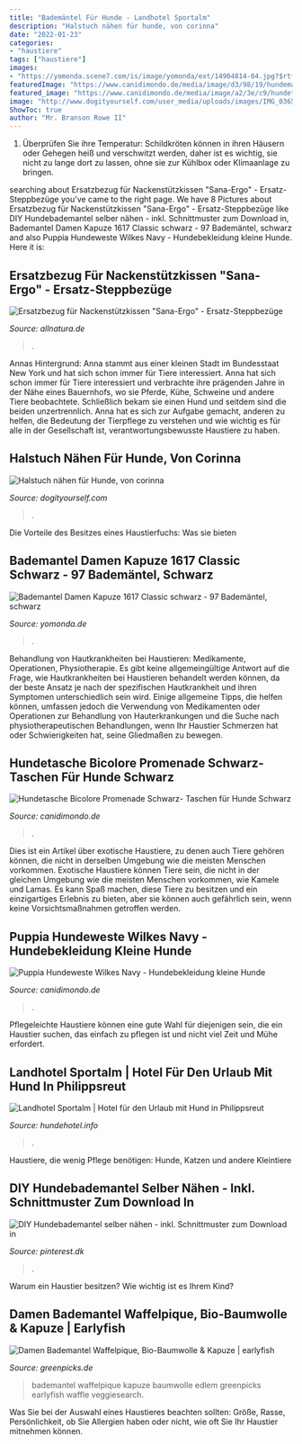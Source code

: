 ```yaml
---
title: "Bademäntel Für Hunde - Landhotel Sportalm"
description: "Halstuch nähen für hunde, von corinna"
date: "2022-01-23"
categories:
- "haustiere"
tags: ["haustiere"]
images:
- "https://yomonda.scene7.com/is/image/yomonda/ext/14904814-04.jpg?$rtf_yom_prod-main-zoom_xl$"
featuredImage: "https://www.canidimondo.de/media/image/d3/98/19/hundemantel-wilkes-detail-n.jpg"
featured_image: "https://www.canidimondo.de/media/image/a2/3e/c9/hundetasche-bicoloure-black.jpg"
image: "http://www.dogityourself.com/user_media/uploads/images/IMG_0365.JPG"
ShowToc: true
author: "Mr. Branson Rowe II"
---
```



1) Überprüfen Sie ihre Temperatur: Schildkröten können in ihren Häusern oder Gehegen heiß und verschwitzt werden, daher ist es wichtig, sie nicht zu lange dort zu lassen, ohne sie zur Kühlbox oder Klimaanlage zu bringen.

	

		
searching about Ersatzbezug für Nackenstützkissen &quot;Sana-Ergo&quot; - Ersatz-Steppbezüge you've came to the right page. We have 8 Pictures about Ersatzbezug für Nackenstützkissen &quot;Sana-Ergo&quot; - Ersatz-Steppbezüge like DIY Hundebademantel selber nähen - inkl. Schnittmuster zum Download in, Bademantel Damen Kapuze 1617 Classic schwarz - 97 Bademäntel, schwarz and also Puppia Hundeweste Wilkes Navy - Hundebekleidung kleine Hunde. Here it is:
		
    
## Ersatzbezug Für Nackenstützkissen &quot;Sana-Ergo&quot; - Ersatz-Steppbezüge

<img loading=lazy src="https://www.allnatura.de/out/pictures/master/product/-/-1/-1510/base_-1510_base_big/allnatura-ersatzbezug-fuer-das-nackenstuetzkissen-sana-ergo.jpg" onerror="this.onerror=null;this.src='https://tse4.mm.bing.net/th?id=OIP.RkOYJ_WTxWttcaX9scIILwHaEK&amp;pid=15.1';" alt="Ersatzbezug für Nackenstützkissen &quot;Sana-Ergo&quot; - Ersatz-Steppbezüge">

_Source: allnatura.de_

>. 

	

Annas Hintergrund: Anna stammt aus einer kleinen Stadt im Bundesstaat New York und hat sich schon immer für Tiere interessiert.
Anna hat sich schon immer für Tiere interessiert und verbrachte ihre prägenden Jahre in der Nähe eines Bauernhofs, wo sie Pferde, Kühe, Schweine und andere Tiere beobachtete. Schließlich bekam sie einen Hund und seitdem sind die beiden unzertrennlich. Anna hat es sich zur Aufgabe gemacht, anderen zu helfen, die Bedeutung der Tierpflege zu verstehen und wie wichtig es für alle in der Gesellschaft ist, verantwortungsbewusste Haustiere zu haben.

    
## Halstuch Nähen Für Hunde, Von Corinna

<img loading=lazy src="http://www.dogityourself.com/user_media/uploads/images/IMG_0365.JPG" onerror="this.onerror=null;this.src='https://tse3.mm.bing.net/th?id=OIP.tDIUjjTnt8TiQle9XUT-PQHaFj&amp;pid=15.1';" alt="Halstuch nähen für Hunde, von corinna">

_Source: dogityourself.com_

>. 

	

Die Vorteile des Besitzes eines Haustierfuchs: Was sie bieten

    
## Bademantel Damen Kapuze 1617 Classic Schwarz - 97 Bademäntel, Schwarz

<img loading=lazy src="https://yomonda.scene7.com/is/image/yomonda/ext/14904814-04.jpg?$rtf_yom_prod-main-zoom_xl$" onerror="this.onerror=null;this.src='https://tse4.mm.bing.net/th?id=OIP.UlvphWmwhHMesVCuuVxA1wHaHa&amp;pid=15.1';" alt="Bademantel Damen Kapuze 1617 Classic schwarz - 97 Bademäntel, schwarz">

_Source: yomonda.de_

>. 

	

Behandlung von Hautkrankheiten bei Haustieren: Medikamente, Operationen, Physiotherapie.
Es gibt keine allgemeingültige Antwort auf die Frage, wie Hautkrankheiten bei Haustieren behandelt werden können, da der beste Ansatz je nach der spezifischen Hautkrankheit und ihren Symptomen unterschiedlich sein wird. Einige allgemeine Tipps, die helfen können, umfassen jedoch die Verwendung von Medikamenten oder Operationen zur Behandlung von Hauterkrankungen und die Suche nach physiotherapeutischen Behandlungen, wenn Ihr Haustier Schmerzen hat oder Schwierigkeiten hat, seine Gliedmaßen zu bewegen.

    
## Hundetasche Bicolore Promenade Schwarz- Taschen Für Hunde Schwarz

<img loading=lazy src="https://www.canidimondo.de/media/image/a2/3e/c9/hundetasche-bicoloure-black.jpg" onerror="this.onerror=null;this.src='https://tse2.mm.bing.net/th?id=OIP.EtFP03fSpcSCYs6bbZJC-QHaG5&amp;pid=15.1';" alt="Hundetasche Bicolore Promenade Schwarz- Taschen für Hunde Schwarz">

_Source: canidimondo.de_

>. 

	

Dies ist ein Artikel über exotische Haustiere, zu denen auch Tiere gehören können, die nicht in derselben Umgebung wie die meisten Menschen vorkommen.
Exotische Haustiere können Tiere sein, die nicht in der gleichen Umgebung wie die meisten Menschen vorkommen, wie Kamele und Lamas. Es kann Spaß machen, diese Tiere zu besitzen und ein einzigartiges Erlebnis zu bieten, aber sie können auch gefährlich sein, wenn keine Vorsichtsmaßnahmen getroffen werden.

    
## Puppia Hundeweste Wilkes Navy - Hundebekleidung Kleine Hunde

<img loading=lazy src="https://www.canidimondo.de/media/image/d3/98/19/hundemantel-wilkes-detail-n.jpg" onerror="this.onerror=null;this.src='https://tse3.mm.bing.net/th?id=OIP.bG8Ivu2sVsuO9V88tEbfSQHaG6&amp;pid=15.1';" alt="Puppia Hundeweste Wilkes Navy - Hundebekleidung kleine Hunde">

_Source: canidimondo.de_

>. 

	

Pflegeleichte Haustiere können eine gute Wahl für diejenigen sein, die ein Haustier suchen, das einfach zu pflegen ist und nicht viel Zeit und Mühe erfordert.

    
## Landhotel Sportalm | Hotel Für Den Urlaub Mit Hund In Philippsreut

<img loading=lazy src="https://hundehotel.info/img/2164/landhotel-sportalm/Zimmerkategorien-1.jpg?w=1280&amp;mode=crop" onerror="this.onerror=null;this.src='https://tse3.mm.bing.net/th?id=OIP.0Ay9aW60A_JekFKTYvxPEQHaE7&amp;pid=15.1';" alt="Landhotel Sportalm | Hotel für den Urlaub mit Hund in Philippsreut">

_Source: hundehotel.info_

>. 

	

Haustiere, die wenig Pflege benötigen: Hunde, Katzen und andere Kleintiere

    
## DIY Hundebademantel Selber Nähen - Inkl. Schnittmuster Zum Download In

<img loading=lazy src="https://i.pinimg.com/736x/ac/92/fb/ac92fb6b7eb4606b9f61882df540eb7e.jpg" onerror="this.onerror=null;this.src='https://tse2.mm.bing.net/th?id=OIP.Zm8OuRJ2q_SQAvRsNwf-JQAAAA&amp;pid=15.1';" alt="DIY Hundebademantel selber nähen - inkl. Schnittmuster zum Download in">

_Source: pinterest.dk_

>. 

	

Warum ein Haustier besitzen? Wie wichtig ist es Ihrem Kind?

    
## Damen Bademantel Waffelpique, Bio-Baumwolle &amp; Kapuze | Earlyfish

<img loading=lazy src="https://www.greenpicks.de/media/catalog/product/cache/1/image/1500x/9df78eab33525d08d6e5fb8d27136e95/2/0/20200128_damen-bademantel-lang-alle-modelle.jpg" onerror="this.onerror=null;this.src='https://tse2.mm.bing.net/th?id=OIP.odMmxm0Pg-vRwIiPy4XOgAHaHa&amp;pid=15.1';" alt="Damen Bademantel Waffelpique, Bio-Baumwolle &amp; Kapuze | earlyfish">

_Source: greenpicks.de_

>bademantel waffelpique kapuze baumwolle edlem greenpicks earlyfish waffle veggiesearch. 

	

Was Sie bei der Auswahl eines Haustieres beachten sollten: Größe, Rasse, Persönlichkeit, ob Sie Allergien haben oder nicht, wie oft Sie Ihr Haustier mitnehmen können.

